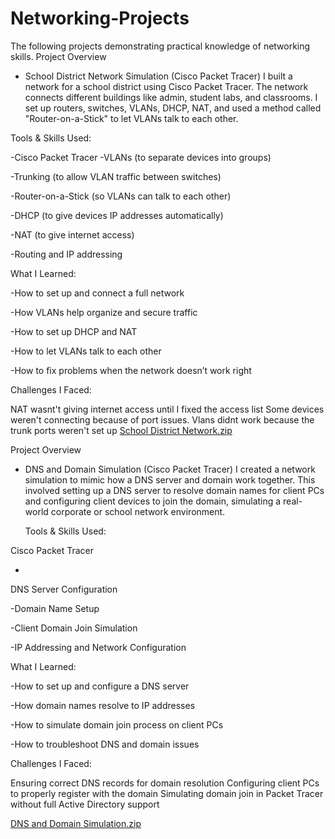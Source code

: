 # Networking-Projects
The following projects demonstrating practical knowledge of networking skills.
Project Overview
- School District Network Simulation (Cisco Packet Tracer)
  I built a network for a school district using Cisco Packet Tracer. The network connects different buildings like admin, student labs, and classrooms. I set up routers, switches, VLANs, DHCP, NAT, and used a method called "Router-on-a-Stick" to let VLANs talk to each other.
  
Tools & Skills Used:

-Cisco Packet Tracer
-VLANs (to separate devices into groups)

-Trunking (to allow VLAN traffic between switches)

-Router-on-a-Stick (so VLANs can talk to each other)

-DHCP (to give devices IP addresses automatically)

-NAT (to give internet access)

-Routing and IP addressing

  
 What I Learned:
 
-How to set up and connect a full network

-How VLANs help organize and secure traffic

-How to set up DHCP and NAT

-How to let VLANs talk to each other

-How to fix problems when the network doesn’t work right

Challenges I Faced:

NAT wasnt't giving internet access until I fixed the access list
Some devices weren't connecting because of port issues.
Vlans didnt work because the trunk ports weren't set up
[School District Network.zip](https://github.com/user-attachments/files/21470808/School.District.Network.zip)

Project Overview 
- DNS and Domain Simulation (Cisco Packet Tracer)
  I created a network simulation to mimic how a DNS server and domain work together. This involved setting up a DNS server to resolve domain names for client PCs and configuring client devices to join the domain, simulating a real-world corporate or school network environment.

  Tools & Skills Used:

Cisco Packet Tracer

-
DNS Server Configuration

-Domain Name Setup

-Client Domain Join Simulation

-IP Addressing and Network Configuration

What I Learned:

-How to set up and configure a DNS server

-How domain names resolve to IP addresses

-How to simulate domain join process on client PCs

-How to troubleshoot DNS and domain issues

Challenges I Faced:

Ensuring correct DNS records for domain resolution
Configuring client PCs to properly register with the domain
Simulating domain join in Packet Tracer without full Active Directory support

[DNS and Domain Simulation.zip](https://github.com/user-attachments/files/21470903/DNS.and.Domain.Simulation.zip)

